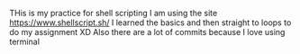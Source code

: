 THis is my practice for shell scripting
I am using the site https://www.shellscript.sh/
I learned the basics and then straight to loops to do my assignment XD
Also there are a lot of commits because I love using terminal

